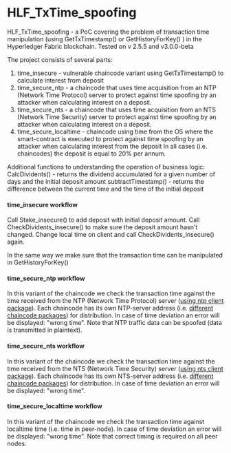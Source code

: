 # HLF_TxTime_spoofing

HLF_TxTime_spoofing - a PoC covering the problem of transaction time manipulation (using GetTxTimestamp() or GetHistoryForKey() ) in the Hyperledger Fabric blockchain. Tested on v 2.5.5 and v3.0.0-beta

The project consists of several parts:
1. time_insecure - vulnerable chaincode variant using GetTxTimestamp() to calculate interest from deposit
2. time_secure_ntp - a chaincode that uses time acquisition from an NTP (Network Time Protocol) server to protect against time spoofing by an attacker when calculating interest on a deposit.
3. time_secure_nts - a chaincode that uses time acquisition from an NTS (Network Time Security) server to protect against time spoofing by an attacker when calculating interest on a deposit.
4. time_secure_localtime - chaincode using time from the OS where the smart-contract is executed to protect against time spoofing by an attacker when calculating interest from the deposit
In all cases (i.e. chaincodes) the deposit is equal to 20% per annum.

Additional functions to understanding the operation of business logic:
CalcDividents() - returns the dividend accumulated for a given number of days and the initial deposit amount
subtractTimestamp() - returns the difference between the current time and the time of the initial deposit

#### time_insecure workflow

Call Stake_insecure() to add deposit with initial deposit amount. Call CheckDividents_insecure() to make sure the deposit amount hasn't changed. Change local time on client and call CheckDividents_insecure() again.

In the same way we make sure that the transaction time can be manipulated in GetHistoryForKey()


#### time_secure_ntp workflow

In this variant of the chaincode we check the transaction time against the time received from the NTP (Network Time Protocol) server ([using ntp client package](https://github.com/beevik/ntp)). Each chaincode has its own NTP-server address (i.e. [different chaincode packages](https://hyperledger-fabric.readthedocs.io/en/release-2.5/chaincode_lifecycle.html#organizations-install-different-chaincode-packages)) for distribution. In case of time deviation an error will be displayed: "wrong time". Note that NTP traffic data can be spoofed (data is transmitted in plaintext).



#### time_secure_nts workflow

In this variant of the chaincode we check the transaction time against the time received from the NTS (Network Time Security) server ([using nts client package](https://github.com/beevik/nts)). Each chaincode has its own NTS-server address (i.e. [different chaincode packages](https://hyperledger-fabric.readthedocs.io/en/release-2.5/chaincode_lifecycle.html#organizations-install-different-chaincode-packages)) for distribution. In case of time deviation an error will be displayed: "wrong time". 

#### time_secure_localtime workflow

In this variant of the chaincode we check the transaction time against localtime time (i.e. time in peer-node). In case of time deviation an error will be displayed: "wrong time". Note that correct timing is required on all peer nodes.

